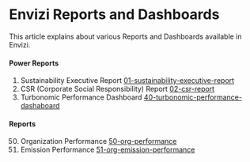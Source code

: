 # Envizi Reports and Dashboards

This article explains about various Reports and Dashboards available in Envizi.

#### Power Reports
1. Sustainability Executive Report  [01-sustainability-executive-report](./01-sustainability-executive-report/)
2. CSR (Corporate Social Responsibility) Report [02-csr-report](./02-csr-report/)
3. Turbonomic Performance Dashboard [40-turbonomic-performance-dashaboard](./40-turbonomic-performance-dashaboard/)

#### Reports 
50. Organization Performance [50-org-performance](./50-org-performance/)
51. Emission Performance [51-org-emission-performance](./51-org-emission-performance/)

